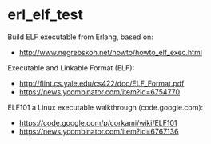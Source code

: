 erl_elf_test
============

Build ELF executable from Erlang, based on:
- http://www.negrebskoh.net/howto/howto_elf_exec.html


Executable and Linkable Format (ELF):
- http://flint.cs.yale.edu/cs422/doc/ELF_Format.pdf
- https://news.ycombinator.com/item?id=6754770


ELF101 a Linux executable walkthrough (code.google.com):
- https://code.google.com/p/corkami/wiki/ELF101
- https://news.ycombinator.com/item?id=6767136

